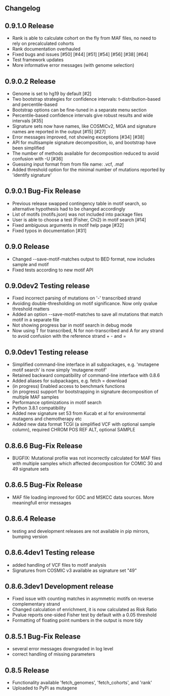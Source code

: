 ## Changelog

0.9.1.0 Release
-----------------------
* Rank is able to calculate cohort on the fly from MAF files, no need to rely on precalculated cohorts
* Rank documentation overhauled
* Fixed bugs and issues [#50] [#44] [#51] [#54] [#56] [#38] [#64]
* Test framework updates
* More informative error messages (with genome selection)

0.9.0.2 Release
-----------------------
* Genome is set to hg19 by default [#2]
* Two bootstrap strategies for confidence intervals: t-distribution-based and percentile-based
* Bootstrap options can be fine-tuned in a separate menu section
* Percentile-based confidence intervals give robust results and wide intervals [#35]
* Signature sets now have names, like COSMICv2, MGA and signature names are reported in the output [#15] [#27]
* Error messages improved, not showing exceptions [#34] [#38]
* API for multisample signature decomposition, io, and bootstrap have been simplified
* The number of methods available for decomposition reduced to avoid confusion with -U [#36]
* Guessing input format from from file name: .vcf, .maf
* Added threshold option for the minimal number of mutations reported by 'identify signature'

0.9.0.1 Bug-Fix Release
-----------------------
* Previous release swapped contingency table in motif search, so alternative hypothesis had to be changed accordingly
* List of motifs (motifs.json) was not included into package files
* User is able to choose a test (Fisher, Chi2) in motif search [#14]
* Fixed ambiguous arguments in motif help page [#32]
* Fixed typos in documentation [#31]

0.9.0 Release
-----------------------
* Changed --save-motif-matches output to BED format, now includes sample and motif
* Fixed tests according to new motif API

0.9.0dev2 Testing release
-----------------------
* Fixed incorrect parsing of mutations on '-' transcribed strand
* Avoiding double-thresholding on motif significance. Now only qvalue threshold matters
* Added an option --save-motif-matches to save all mutations that match motif in a separate file 
* Not showing progress bar in motif search in debug mode
* Now using T for transcribed, N for non-transcribed and A for any strand to avoid confusion with the reference strand + - and =

0.9.0dev1 Testing release
-----------------------
* Simplified command-line interface in all subpackages, e.g. 'mutagene motif search' is now simply 'mutagene motif'
* Retained backward compatibility of command-line interface with 0.8.6
* Added aliases for subpackages, e.g. fetch = download
* (in progress) Enabled access to benchmark functions
* (in progress) support for bootstrapping in signature decomposition of multiple MAF samples
* Performance optimizations in motif search
* Python 3.8.1 compatibility
* Added new signature set 53 from Kucab et al for environmental mutagens and chemotherapy etc
* Added new data format TCGI (a simplified VCF with optional sample column), required CHROM POS REF ALT, optional SAMPLE

0.8.6.6 Bug-Fix Release
-----------------------
* BUGFIX: Mutational profile was not incorrectly calculated for MAF files with multiple samples which affected decomposition for COMIC 30 and 49 signature sets

0.8.6.5 Bug-Fix Release
-----------------------
* MAF file loading improved for GDC and MSKCC data sources. More meaningfull error messages

0.8.6.4 Release
-----------------------
* testing and development releases are not available in pip mirrors, bumping version

0.8.6.4dev1 Testing release
-----------------------

* added handling of VCF files to motif analysis
* Signatures from COSMIC v3 available as signature set "49"

0.8.6.3dev1  Development release
------------------------

* Fixed issue with counting matches in asymmetric motifs on reverse complementary strand
* Changed calculation of enrichment, it is now calculated as Risk Ratio
* Pvalue reports one-sided Fisher test by default with a 0.05 threshold
* Formatting of floating point numbers in the output is more tidy

0.8.5.1 Bug-Fix Release
-----------------------

* several error messages downgraded in log level
* correct handling of missing parameters

0.8.5 Release
-------------

* Functionality available 'fetch_genomes', 'fetch_cohorts', and 'rank'
* Uploaded to PyPi as mutagene

 